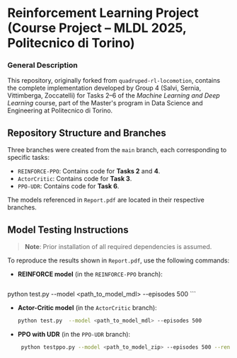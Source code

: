 # Reinforcement Learning Project (Course Project – MLDL 2025, Politecnico di Torino)

### General Description

This repository, originally forked from `quadruped-rl-locomotion`, contains the complete implementation developed by Group 4 (Salvi, Sernia, Vittimberga, Zoccatelli) for Tasks 2–6 of the *Machine Learning and Deep Learning* course, part of the Master's program in Data Science and Engineering at Politecnico di Torino.

## Repository Structure and Branches

Three branches were created from the `main` branch, each corresponding to specific tasks:

- `REINFORCE-PPO`: Contains code for **Tasks 2** and **4**.  
- `ActorCritic`: Contains code for **Task 3**.  
- `PPO-UDR`: Contains code for **Task 6**.

The models referenced in `Report.pdf` are located in their respective branches.

## Model Testing Instructions

> **Note**: Prior installation of all required dependencies is assumed.

To reproduce the results shown in `Report.pdf`, use the following commands:

- **REINFORCE model** (in the `REINFORCE-PPO` branch):

  ```bash
python test.py  --model <path_to_model_mdl> --episodes 500 ```  
- **Actor-Critic model** (in the `ActorCritic` branch):

  ```bash
  python test.py  --model <path_to_model_mdl> --episodes 500
  ```
- **PPO with UDR** (in the `PPO-UDR` branch):

  ```bash
   python testppo.py --model <path_to_model_zip> --episodes 500 --render True
  ```
